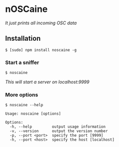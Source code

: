 nOSCaine
========

*It just prints all incoming OSC data*


## Installation

    $ [sudo] npm install noscaine -g
     
### Start a sniffer

    $ noscaine
*This will start a server on localhost:9999*
### More options

    $ noscaine --help
    
    Usage: noscaine [options]

    Options:
      -h, --help         output usage information
      -v, --version      output the version number
      -p, --port <port>  specify the port [9999]
      -h, --port <host>  specify the host [localhost]
